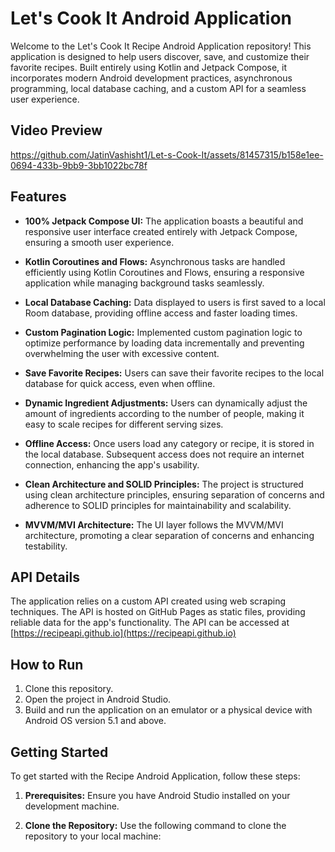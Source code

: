 # Let's Cook It Android Application

Welcome to the Let's Cook It Recipe Android Application repository! This application is designed to help users discover, save, and customize their favorite recipes. Built entirely using Kotlin and Jetpack Compose, it incorporates modern Android development practices, asynchronous programming, local database caching, and a custom API for a seamless user experience. 

## Video Preview

https://github.com/JatinVashisht1/Let-s-Cook-It/assets/81457315/b158e1ee-0694-433b-9bb9-3bb1022bc78f

## Features


- **100% Jetpack Compose UI:** The application boasts a beautiful and responsive user interface created entirely with Jetpack Compose, ensuring a smooth user experience.

- **Kotlin Coroutines and Flows:** Asynchronous tasks are handled efficiently using Kotlin Coroutines and Flows, ensuring a responsive application while managing background tasks seamlessly.

- **Local Database Caching:** Data displayed to users is first saved to a local Room database, providing offline access and faster loading times.

- **Custom Pagination Logic:** Implemented custom pagination logic to optimize performance by loading data incrementally and preventing overwhelming the user with excessive content.

- **Save Favorite Recipes:** Users can save their favorite recipes to the local database for quick access, even when offline.

- **Dynamic Ingredient Adjustments:** Users can dynamically adjust the amount of ingredients according to the number of people, making it easy to scale recipes for different serving sizes.

- **Offline Access:** Once users load any category or recipe, it is stored in the local database. Subsequent access does not require an internet connection, enhancing the app's usability.

- **Clean Architecture and SOLID Principles:** The project is structured using clean architecture principles, ensuring separation of concerns and adherence to SOLID principles for maintainability and scalability.

- **MVVM/MVI Architecture:** The UI layer follows the MVVM/MVI architecture, promoting a clear separation of concerns and enhancing testability.

## API Details

The application relies on a custom API created using web scraping techniques. The API is hosted on GitHub Pages as static files, providing reliable data for the app's functionality.
The API can be accessed at [https://recipeapi.github.io](https://recipeapi.github.io)

## How to Run

1. Clone this repository.
2. Open the project in Android Studio.
3. Build and run the application on an emulator or a physical device with Android OS version 5.1 and above.

## Getting Started

To get started with the Recipe Android Application, follow these steps:

1. **Prerequisites:** Ensure you have Android Studio installed on your development machine.

2. **Clone the Repository:** Use the following command to clone the repository to your local machine:
